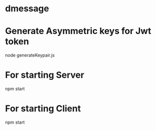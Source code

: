 # dmessage

# Generate Asymmetric keys for Jwt token
 node generateKeypair.js
 
# For starting Server
  npm start
  
# For starting Client
  npm start
